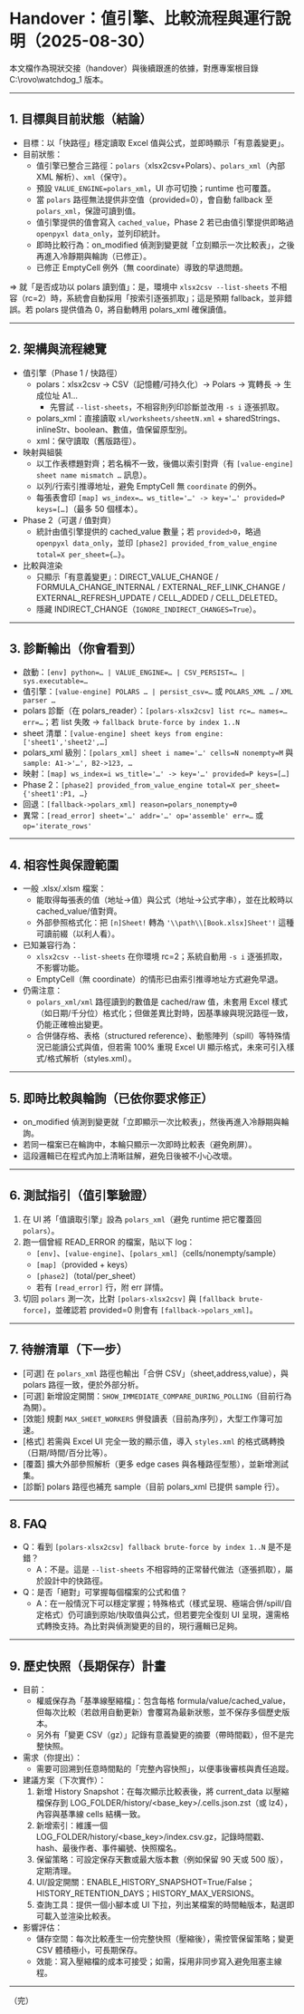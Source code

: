 # Handover：值引擎、比較流程與運行說明（2025-08-30）

本文檔作為現狀交接（handover）與後續跟進的依據，對應專案根目錄 C:\\rovo\\watchdog_1 版本。

---

## 1. 目標與目前狀態（結論）
- 目標：以「快路徑」穩定讀取 Excel 值與公式，並即時顯示「有意義變更」。
- 目前狀態：
  - 值引擎已整合三路徑：`polars`（xlsx2csv+Polars）、`polars_xml`（內部 XML 解析）、`xml`（保守）。
  - 預設 `VALUE_ENGINE=polars_xml`，UI 亦可切換；runtime 也可覆蓋。
  - 當 `polars` 路徑無法提供非空值（provided=0），會自動 fallback 至 `polars_xml`，保證可讀到值。
  - 值引擎提供的值會寫入 `cached_value`，Phase 2 若已由值引擎提供即略過 `openpyxl data_only`，並列印統計。
  - 即時比較行為：on_modified 偵測到變更就「立刻顯示一次比較表」，之後再進入冷靜期與輪詢（已修正）。
  - 已修正 EmptyCell 例外（無 coordinate）導致的早退問題。

=> 就「是否成功以 polars 讀到值」：是，環境中 `xlsx2csv --list-sheets` 不相容（rc=2）時，系統會自動採用「按索引逐張抓取」；這是預期 fallback，並非錯誤。若 polars 提供值為 0，將自動轉用 polars_xml 確保讀值。

---

## 2. 架構與流程總覽
- 值引擎（Phase 1 / 快路徑）
  - polars：xlsx2csv -> CSV（記憶體/可持久化）-> Polars -> 寬轉長 -> 生成位址 A1…
    - 先嘗試 `--list-sheets`，不相容則列印診斷並改用 `-s i` 逐張抓取。
  - polars_xml：直接讀取 `xl/worksheets/sheetN.xml` + sharedStrings、inlineStr、boolean、數值，值保留原型別。
  - xml：保守讀取（舊版路徑）。
- 映射與組裝
  - 以工作表標題對齊；若名稱不一致，後備以索引對齊（有 `[value-engine] sheet name mismatch …` 訊息）。
  - 以列/行索引推導地址，避免 EmptyCell 無 `coordinate` 的例外。
  - 每張表會印 `[map] ws_index=… ws_title='…' -> key='…' provided=P keys=[…]`（最多 50 個樣本）。
- Phase 2（可選 / 值對齊）
  - 統計由值引擎提供的 cached_value 數量；若 `provided>0`，略過 `openpyxl data_only`，並印 `[phase2] provided_from_value_engine total=X per_sheet={…}`。
- 比較與渲染
  - 只顯示「有意義變更」：DIRECT_VALUE_CHANGE / FORMULA_CHANGE_INTERNAL / EXTERNAL_REF_LINK_CHANGE / EXTERNAL_REFRESH_UPDATE / CELL_ADDED / CELL_DELETED。
  - 隱藏 INDIRECT_CHANGE（`IGNORE_INDIRECT_CHANGES=True`）。

---

## 3. 診斷輸出（你會看到）
- 啟動：`[env] python=… | VALUE_ENGINE=… | CSV_PERSIST=… | sys.executable=…`
- 值引擎：`[value-engine] POLARS … | persist_csv=…` 或 `POLARS_XML …` / `XML parser …`
- polars 診斷（在 polars_reader）：`[polars-xlsx2csv] list rc=… names=… err=…`；若 list 失敗 -> `fallback brute-force by index 1..N`
- sheet 清單：`[value-engine] sheet keys from engine: ['sheet1','sheet2',…]`
- polars_xml 級別：`[polars_xml] sheet i name='…' cells=N nonempty=M` 與 `sample: A1->'…', B2->123, …`
- 映射：`[map] ws_index=i ws_title='…' -> key='…' provided=P keys=[…]`
- Phase 2：`[phase2] provided_from_value_engine total=X per_sheet={'sheet1':P1, …}`
- 回退：`[fallback->polars_xml] reason=polars_nonempty=0`
- 異常：`[read_error] sheet='…' addr='…' op='assemble' err=…` 或 `op='iterate_rows'`

---

## 4. 相容性與保證範圍
- 一般 .xlsx/.xlsm 檔案：
  - 能取得每張表的值（地址->值）與公式（地址->公式字串），並在比較時以 cached_value/值對齊。
  - 外部參照格式化：把 `[n]Sheet!` 轉為 `'\\path\\[Book.xlsx]Sheet'!` 這種可讀前綴（以利人看）。
- 已知兼容行為：
  - `xlsx2csv --list-sheets` 在你環境 rc=2；系統自動用 `-s i` 逐張抓取，不影響功能。
  - EmptyCell（無 coordinate）的情形已由索引推導地址方式避免早退。
- 仍需注意：
  - `polars_xml/xml` 路徑讀到的數值是 cached/raw 值，未套用 Excel 樣式（如日期/千分位）格式化；但做差異比對時，因基準線與現況路徑一致，仍能正確檢出變更。
  - 合併儲存格、表格（structured reference）、動態陣列（spill）等特殊情況已能讀公式與值，但若需 100% 重現 Excel UI 顯示格式，未來可引入樣式/格式解析（styles.xml）。

---

## 5. 即時比較與輪詢（已依你要求修正）
- on_modified 偵測到變更就「立即顯示一次比較表」，然後再進入冷靜期與輪詢。
- 若同一檔案已在輪詢中，本輪只顯示一次即時比較表（避免刷屏）。
- 這段邏輯已在程式內加上清晰註解，避免日後被不小心改壞。

---

## 6. 測試指引（值引擎驗證）
1) 在 UI 將「值讀取引擎」設為 `polars_xml`（避免 runtime 把它覆蓋回 `polars`）。
2) 跑一個曾經 READ_ERROR 的檔案，貼以下 log：
   - `[env]`、`[value-engine]`、`[polars_xml]`（cells/nonempty/sample）
   - `[map]`（provided + keys）
   - `[phase2]`（total/per_sheet）
   - 若有 `[read_error]` 行，附 err 詳情。
3) 切回 `polars` 測一次，比對 `[polars-xlsx2csv]` 與 `[fallback brute-force]`，並確認若 provided=0 則會有 `[fallback->polars_xml]`。

---

## 7. 待辦清單（下一步）
- [可選] 在 `polars_xml` 路徑也輸出「合併 CSV」（sheet,address,value），與 polars 路徑一致，便於外部分析。
- [可選] 新增設定開關：`SHOW_IMMEDIATE_COMPARE_DURING_POLLING`（目前行為為開）。
- [效能] 規劃 `MAX_SHEET_WORKERS` 併發讀表（目前為序列），大型工作簿可加速。
- [格式] 若需與 Excel UI 完全一致的顯示值，導入 `styles.xml` 的格式碼轉換（日期/時間/百分比等）。
- [覆蓋] 擴大外部參照解析（更多 edge cases 與各種路徑型態），並新增測試集。
- [診斷] polars 路徑也補充 sample（目前 polars_xml 已提供 sample 行）。

---

## 8. FAQ
- Q：看到 `[polars-xlsx2csv] fallback brute-force by index 1..N` 是不是錯？
  - A：不是。這是 `--list-sheets` 不相容時的正常替代做法（逐張抓取），屬於設計中的快路徑。
- Q：是否「絕對」可掌握每個檔案的公式和值？
  - A：在一般情況下可以穩定掌握；特殊格式（樣式呈現、極端合併/spill/自定格式）仍可讀到原始/快取值與公式，但若要完全復刻 UI 呈現，還需格式轉換支持。為比對與偵測變更的目的，現行邏輯已足夠。

---

## 9. 歷史快照（長期保存）計畫
- 目前：
  - 權威保存為「基準線壓縮檔」：包含每格 formula/value/cached_value，但每次比較（若啟用自動更新）會覆寫為最新狀態，並不保存多個歷史版本。
  - 另外有「變更 CSV（gz）」記錄有意義變更的摘要（帶時間戳），但不是完整快照。
- 需求（你提出）：
  - 需要可回溯到任意時間點的「完整內容快照」，以便事後審核與責任追蹤。
- 建議方案（下次實作）：
  1) 新增 History Snapshot：在每次顯示比較表後，將 current_data 以壓縮檔保存到
     LOG_FOLDER/history/<base_key>/<timestamp>.cells.json.zst（或 lz4），內容與基準線 cells 結構一致。
  2) 新增索引：維護一個 LOG_FOLDER/history/<base_key>/index.csv.gz，記錄時間戳、hash、最後作者、事件編號、快照檔名。
  3) 保留策略：可設定保存天數或最大版本數（例如保留 90 天或 500 版），定期清理。
  4) UI/設定開關：ENABLE_HISTORY_SNAPSHOT=True/False；HISTORY_RETENTION_DAYS；HISTORY_MAX_VERSIONS。
  5) 查詢工具：提供一個小腳本或 UI 下拉，列出某檔案的時間軸版本，點選即可載入並渲染比較表。
- 影響評估：
  - 儲存空間：每次比較產生一份完整快照（壓縮後），需控管保留策略；變更 CSV 體積極小，可長期保存。
  - 效能：寫入壓縮檔的成本可接受；如需，採用非同步寫入避免阻塞主線程。

---

（完）
